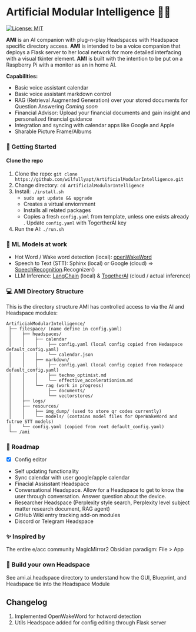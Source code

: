 # Artificial Modular Intelligence 🧩🧠

[![License: MIT](https://img.shields.io/badge/License-MIT-yellow.svg)](https://opensource.org/licenses/MIT)

**AMI** is an AI companion with plug-n-play Headspaces with Headspace specific directory access. **AMI** is intended to be a voice companion that deploys a Flask server to her local network for more detailed interfacing with a visual tkinter element. **AMI** is built with the intention to be put on a Raspberry Pi with a monitor as an in home AI.

**Capabilities:**
- Basic voice assistant calendar
- Basic voice assistant markdown control
- RAG (Retrieval Augmented Generation) over your stored documents for Question Answering
*Coming soon*
- Financial Advisor: Upload your financial documents and gain insight and personalized financial guidance
- Integration and syncing with calendar apps like Google and Apple
- Sharable Picture Frame/Albums

### 🚀 Getting Started

#### Clone the repo
1. Clone the repo: `git clone https://github.com/wilfullyapt/ArtificialModularIntelligence.git`
2. Change directory: `cd ArtificialModularIntelligence`
3. Install: `./install.sh`
    - `sudo apt update && upgrade`
    - Creates a virtual enviornment
    - Installs all related packages
    - Copies a fresh `config.yaml` from template, unless one exists already
. Update `config.yaml` with TogertherAI key
5. Run the AI: `./run.sh`

### 🔮 ML Models at work
- Hot Word / Wake word detection (local): [openWakeWord](https://github.com/dscripka/openWakeWord)
- Speech to Text (STT): Sphinx (local) or Google (cloud) => [SpeechRecognition](https://github.com/Uberi/speech_recognition).Recognizer()
- LLM Inference: [LangChain](https://github.com/langchain-ai/langchain) (local) & [TogetherAI](https://api.together.xyz/) (cloud / actual inference)


### 💻 AMI Directory Structure

This is the directory structure AMI has controlled access to via the AI and Headspace modules:

```
ArtificiakModularIntelligence/
 ├── filespace/ (name define in config.yaml)
 │    ├── headspaces/
 │    │    ├── calendar
 │    │    │    ├── config.yaml (local config copied from Hedaspace default_config.yaml)
 │    │    │    └── calendar.json
 │    │    ├── markdown/
 │    │    │    ├── config.yaml (local config copied from Hedaspace default_config.yaml)
 │    │    │    ├── techno_optimist.md
 │    │    │    └── effective_accelerationism.md
 │    │    └── rag (work in progress)
 │    │         ├── documents/
 │    │         └── vectorstores/
 │    ├── logs/
 │    ├── resources/
 │    │    ├── img_dump/ (used to store qr codes currently)
 │    │    └── models/ (contains model files for OpenWakeWord and futrue STT models)
 │    └── config.yaml (copied from root default_config.yaml)
 └── /ami
```

### 🧭 Roadmap
- [x] Config editor
- Self updating functionality
- Sync calendar with user google/apple calendar
- Finacial Assisstant Headspace
- Conversational Headspace. Allow for a Headspace to get to know the user through conversation. Answer question about the device.
- Researcher Headspace (Perplexity style search, Perplexity level subject matter research document, RAG agent)
- GitHub Wiki entry tracking add-on modules
- Discord or Telegram Headspace

### ✨ Inspired by
The entire e/acc community
MagicMirror2
Obsidian paradigm: File > App

### 🧩 Build your own Headspace
See ami.ai.headspace directory to understand how the GUI, Blueprint, and Headspace tie into the Headspace Module

## Changelog
1. Implemented OpenWakeWord for hotword detection
2. Utils Headspace added for config editing through Flask server
